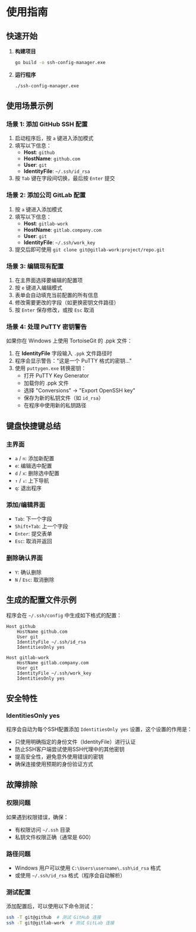 # 使用指南

## 快速开始

1. **构建项目**
   ```bash
   go build -o ssh-config-manager.exe
   ```

2. **运行程序**
   ```bash
   ./ssh-config-manager.exe
   ```

## 使用场景示例

### 场景 1: 添加 GitHub SSH 配置

1. 启动程序后，按 `a` 键进入添加模式
2. 填写以下信息：
   - **Host**: `github`
   - **HostName**: `github.com`
   - **User**: `git`
   - **IdentityFile**: `~/.ssh/id_rsa`
3. 按 `Tab` 键在字段间切换，最后按 `Enter` 提交

### 场景 2: 添加公司 GitLab 配置

1. 按 `a` 键进入添加模式
2. 填写以下信息：
   - **Host**: `gitlab-work`
   - **HostName**: `gitlab.company.com`
   - **User**: `git`
   - **IdentityFile**: `~/.ssh/work_key`
3. 提交后即可使用 `git clone git@gitlab-work:project/repo.git`

### 场景 3: 编辑现有配置

1. 在主界面选择要编辑的配置项
2. 按 `e` 键进入编辑模式
3. 表单会自动填充当前配置的所有信息
4. 修改需要更改的字段（如更换密钥文件路径）
5. 按 `Enter` 保存修改，或按 `Esc` 取消

### 场景 4: 处理 PuTTY 密钥警告

如果你在 Windows 上使用 TortoiseGit 的 .ppk 文件：

1. 在 **IdentityFile** 字段输入 `.ppk` 文件路径时
2. 程序会显示警告："这是一个 PuTTY 格式的密钥..."
3. 使用 `puttygen.exe` 转换密钥：
   - 打开 PuTTY Key Generator
   - 加载你的 .ppk 文件
   - 选择 "Conversions" → "Export OpenSSH key"
   - 保存为新的私钥文件（如 `id_rsa`）
   - 在程序中使用新的私钥路径

## 键盘快捷键总结

### 主界面
- `a` / `n`: 添加新配置
- `e`: 编辑选中配置
- `d` / `x`: 删除选中配置
- `↑` / `↓`: 上下导航
- `q`: 退出程序

### 添加/编辑界面
- `Tab`: 下一个字段
- `Shift+Tab`: 上一个字段
- `Enter`: 提交表单
- `Esc`: 取消并返回

### 删除确认界面
- `Y`: 确认删除
- `N` / `Esc`: 取消删除

## 生成的配置文件示例

程序会在 `~/.ssh/config` 中生成如下格式的配置：

```
Host github
    HostName github.com
    User git
    IdentityFile ~/.ssh/id_rsa
    IdentitiesOnly yes

Host gitlab-work
    HostName gitlab.company.com
    User git
    IdentityFile ~/.ssh/work_key
    IdentitiesOnly yes
```

## 安全特性

### IdentitiesOnly yes
程序会自动为每个SSH配置添加 `IdentitiesOnly yes` 设置，这个设置的作用是：
- 只使用明确指定的身份文件（IdentityFile）进行认证
- 防止SSH客户端尝试使用SSH代理中的其他密钥
- 提高安全性，避免意外使用错误的密钥
- 确保连接使用预期的身份验证方式

## 故障排除

### 权限问题
如果遇到权限错误，确保：
- 有权限访问 `~/.ssh` 目录
- 私钥文件权限正确（通常是 600）

### 路径问题
- Windows 用户可以使用 `C:\Users\username\.ssh\id_rsa` 格式
- 或使用 `~/.ssh/id_rsa` 格式（程序会自动解析）

### 测试配置
添加配置后，可以使用以下命令测试：
```bash
ssh -T git@github  # 测试 GitHub 连接
ssh -T git@gitlab-work  # 测试 GitLab 连接
```